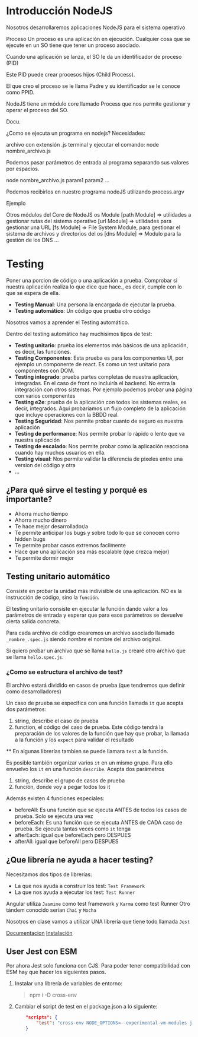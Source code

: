 # Introducción NodeJS


Nosotros desarrollaremos aplicaciones NodeJS para el sistema operativo

Proceso
Un proceso es una aplicación en ejecución. Cualquier cosa que se ejecute en un SO tiene que tener un proceso asociado.

Cuando una aplicación se lanza, el SO le da un identificador de proceso (PID)

Este PID puede crear procesos hijos (Child Process).

El que creo el proceso se le llama Padre y su identificador se le conoce como PPID.

NodeJS tiene un módulo core llamado Process que nos permite gestionar y operar el proceso del SO.

Docu.

¿Como se ejecuta un programa en nodejs?
Necesidades:

archivo con extensión .js
terminal y ejecutar el comando:
node nombre_archivo.js

Podemos pasar parámetros de entrada al programa separando sus valores por espacios.

node nombre_archivo.js param1 param2 ...

Podemos recibirlos en nuestro programa nodeJS utilizando process.argv

Ejemplo

Otros módulos del Core de NodeJS
os Module
[path Module] => utilidades a gestionar rutas del sistema operativo
[url Module] => utilidades para gestionar una URL
[fs Module] => File System Module, para gestionar el sistema de archivos y directorios del os
[dns Module] => Modulo para la gestión de los DNS ...



# Testing

Poner una porcion de código o una aplicación a prueba. Comprobar si nuestra aplicación realiza lo que dice que hace., es decir, cumple con lo que se espera de ella.

- **Testing Manual**: Una persona la encargada de ejecutar la prueba.
- **Testing automático**: Un código que prueba otro código

Nosotros vamos a aprender el Testing automático.

Dentro del testing automático hay muchisimos tipos de test:

- **Testing unitario**: prueba los elementos más básicos de una aplicación, es decir, las funciones.
- **Testing Componentes**: Esta prueba es para los componentes UI, por ejemplo un componente de react. Es como un test unitario para componentes con DOM.
- **Testing integrado**: prueba partes completas de nuestra aplicación, integradas. En el caso de front no incluiría el backend. No entra la integración con otros sistemas. Por ejemplo podemos probar una página con varios componentes
- **Testing e2e**: prueba de la aplicación con todos los sistemas reales, es decir, integrados. Aqui probaríamos un flujo completo de la aplicación que incluye operaciones con la BBDD real.
- **Testing Seguridad**: Nos permite probar cuanto de seguro es nuestra aplicación
- **Testing de performance**: Nos permite probar lo rápido o lento que va nuestra aplicación
- **Testing de escalado**: Nos permite probar como la aplicación reacciona cuando hay muchos usuarios en ella.
- **Testing visual**: Nos permite validar la diferencia de pixeles entre una version del código y otra
- ...

## ¿Para qué sirve el testing y porqué es importante?

- Ahorra mucho tiempo
- Ahorra mucho dinero
- Te hace mejor desarrollador/a
- Te permite anticipar los bugs y sobre todo lo que se conocen como hidden bugs
- Te permite probar casos extremos facilmente
- Hace que una aplicación sea más escalable (que crezca mejor)
- Te permite dormir mejor

## Testing unitario automático

Consiste en probar la unidad más indivisible de una aplicación. NO es la instrucción de código, sino la `función`.

El testing unitario consiste en ejecutar la función dando valor a los parámetros de entrada y esperar que para esos parámetros se devuelve cierta salida concreta.

Para cada archivo de código crearemos un archivo asociado llamado `_nombre_.spec.js` siendo _nombre_ el nombre del archivo original.

Si quiero probar un archivo que se llama `hello.js` crearé otro archivo que se llama `hello.spec.js`.

### ¿Como se estructura el archivo de test?

El archivo estará dividido en casos de prueba (que tendremos que definir como desarrolladores)

Un caso de prueba se especifica con una función llamada `it` que acepta dos parámetros:

1. string, describe el caso de prueba
2. function, el código del caso de prueba. Este código tendrá la preparación de los valores de la función que hay que probar, la llamada a la función y los `expect` para validar el resultado

** En algunas librerías tambien se puede llamara `test` a la función.

Es posible también organizar varios `it` en un mismo grupo. Para ello envuelvo los `it` en una función `describe`.
Acepta dos parámetros

1. string, describe el grupo de casos de prueba
2. función, donde voy a pegar todos los it

Además existen 4 funciones especiales:

- beforeAll: Es una función que se ejecuta ANTES de todos los casos de prueba. Solo se ejecuta una vez
- beforeEach: Es una función que se ejecuta ANTES de CADA caso de prueba. Se ejecuta tantas veces como `it` tenga
- afterEach: igual que beforeEach pero DESPUES
- afterAll: igual que beforeAll pero DESPUES

## ¿Que librería ne ayuda a hacer testing?

Necesitamos dos tipos de librerías:

- La que nos ayuda a construir los test: `Test Framework`
- La que nos ayuda a ejecutar los test: `Test Runner`

Angular utiliza `Jasmine` como test framework y `Karma` como test Runner
Otro tándem conocido serían `Chai` y `Mocha`

Nosotros en clase vamos a utilizar UNA librería que tiene todo llamada `Jest`

[Documentacion](https://jestjs.io/es-ES/)
[Instalación](https://jestjs.io/es-ES/docs/getting-started)

## User Jest con ESM

Por ahora Jest solo funciona con CJS. Para poder tener compatibilidad con ESM hay que hacer los siguientes pasos.

1. Instalar una librería de variables de entorno:
    > npm i -D cross-env

2. Cambiar el script de test en el package.json a lo siguiente:

    ```json
        "scripts": {
            "test": "cross-env NODE_OPTIONS=--experimental-vm-modules jest --watch --coverage"
        }

    ```